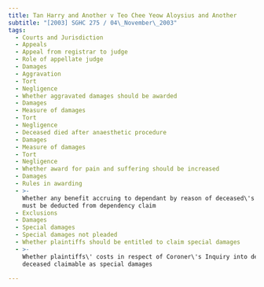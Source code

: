 ```yaml
---
title: Tan Harry and Another v Teo Chee Yeow Aloysius and Another
subtitle: "[2003] SGHC 275 / 04\_November\_2003"
tags:
  - Courts and Jurisdiction
  - Appeals
  - Appeal from registrar to judge
  - Role of appellate judge
  - Damages
  - Aggravation
  - Tort
  - Negligence
  - Whether aggravated damages should be awarded
  - Damages
  - Measure of damages
  - Tort
  - Negligence
  - Deceased died after anaesthetic procedure
  - Damages
  - Measure of damages
  - Tort
  - Negligence
  - Whether award for pain and suffering should be increased
  - Damages
  - Rules in awarding
  - >-
    Whether any benefit accruing to dependant by reason of deceased\'s death
    must be deducted from dependency claim
  - Exclusions
  - Damages
  - Special damages
  - Special damages not pleaded
  - Whether plaintiffs should be entitled to claim special damages
  - >-
    Whether plaintiffs\' costs in respect of Coroner\'s Inquiry into death of
    deceased claimable as special damages

---
```



